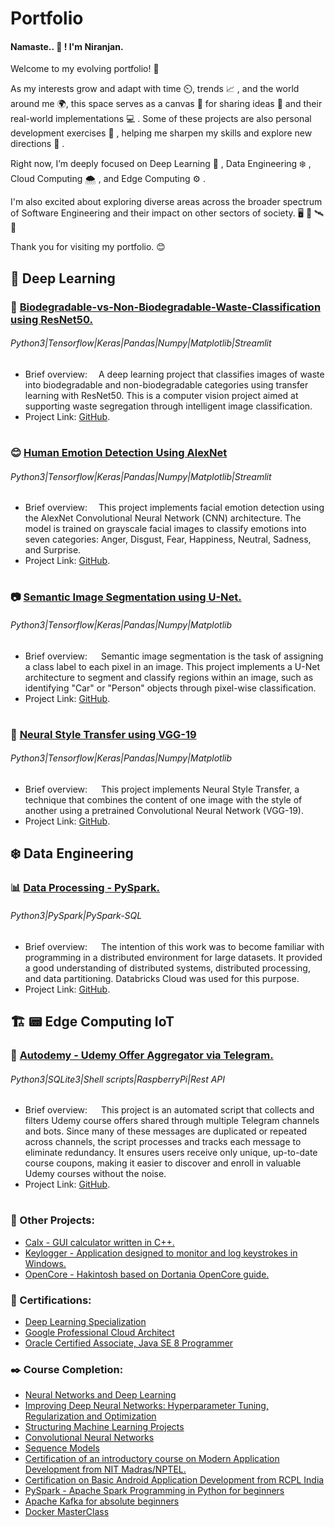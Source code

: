 #  Portfolio
#### Namaste.. :pray: !   I'm Niranjan.

Welcome to my evolving portfolio! :seedling: <br>

As my interests grow and adapt with time :timer_clock:, trends :chart_with_upwards_trend: , and the world around me :earth_africa:, this space serves as a canvas :page_with_curl: for sharing ideas :thought_balloon: and their real-world implementations :computer: . Some of these projects are also personal development exercises :footprints: , helping me sharpen my skills and explore new directions :runner: .

Right now, I’m deeply focused on Deep Learning :brain: , Data Engineering :snowflake: , Cloud Computing :cloud_with_snow: , and Edge Computing :gear: .

I'm also excited about exploring diverse areas across the broader spectrum of Software Engineering and their impact on other sectors of society. :desktop_computer: :rocket: :artificial_satellite: :satellite:<br>

Thank you for visiting my portfolio. :blush:

## :brain: Deep Learning

### :deciduous_tree: [Biodegradable-vs-Non-Biodegradable-Waste-Classification using ResNet50.](https://github.com/nivedi1925/Biodegradable-vs-Non-Biodegradable-Waste-Classification)
###### Python3|Tensorflow|Keras|Pandas|Numpy|Matplotlib|Streamlit
 - Brief overview:  &emsp;A deep learning project that classifies images of waste into biodegradable and non-biodegradable categories using transfer learning with ResNet50. This is a computer vision project aimed at supporting waste segregation through intelligent image classification.
 - Project Link: [GitHub](https://github.com/nivedi1925/Biodegradable-vs-Non-Biodegradable-Waste-Classification).
#


### :blush: [Human Emotion Detection Using AlexNet](https://github.com/nivedi1925/Emotion-Detection-Using-AlexNet/)
###### Python3|Tensorflow|Keras|Pandas|Numpy|Matplotlib|Streamlit
 - Brief overview:  &emsp;This project implements facial emotion detection using the AlexNet Convolutional Neural Network (CNN) architecture. The model is trained on grayscale facial images to classify emotions into seven categories: Anger, Disgust, Fear, Happiness, Neutral, Sadness, and Surprise.
 - Project Link: [GitHub](https://github.com/nivedi1925/Emotion-Detection-Using-AlexNet/).
#
### :camera: [Semantic Image Segmentation using U-Net.](https://github.com/nivedi1925/Semantic-Image-Segmentation-using-U-Net/)
###### Python3|Tensorflow|Keras|Pandas|Numpy|Matplotlib
  
- Brief overview:  &emsp; Semantic image segmentation is the task of assigning a class label to each pixel in an image. This project implements a U-Net architecture to segment and classify regions within an image, such as identifying "Car" or "Person" objects through pixel-wise classification.
- Project Link: [GitHub](https://github.com/nivedi1925/Semantic-Image-Segmentation-using-U-Net/).
#
### 🎨  [Neural Style Transfer using VGG-19](https://github.com/nivedi1925/Neural-Style-Transfer/)
###### Python3|Tensorflow|Keras|Pandas|Numpy|Matplotlib
  

- Brief overview:  &emsp;  This project implements Neural Style Transfer, a technique that combines the content of one image with the style of another using a pretrained Convolutional Neural Network (VGG-19).
- Project Link: [GitHub](https://github.com/nivedi1925/Neural-Style-Transfer/).


## :snowflake: Data Engineering

### :bar_chart: [Data Processing - PySpark.](https://github.com/nivedi1925/Data-processing-Pyspark)
###### Python3|PySpark|PySpark-SQL

- Brief overview:  &emsp; The intention of this work was to become familiar with programming in a distributed environment for large datasets. It provided a good understanding of distributed systems, distributed processing, and data partitioning. Databricks Cloud was used for this purpose.
- Project Link: [GitHub](https://github.com/nivedi1925/Data-processing-Pyspark).

## :building_construction: :pager: Edge Computing IoT

### :iphone: [Autodemy - Udemy Offer Aggregator via Telegram.](https://github.com/nivedi1925/Autodemy)
###### Python3|SQLite3|Shell scripts|RaspberryPi|Rest API

- Brief overview:   &emsp; This project is an automated script that collects and filters Udemy course offers shared through multiple Telegram channels and bots. Since many of these messages are duplicated or repeated across channels, the script processes and tracks each message to eliminate redundancy. It ensures users receive only unique, up-to-date course coupons, making it easier to discover and enroll in valuable Udemy courses without the noise.
- Project Link: [GitHub](https://github.com/nivedi1925/Autodemy/blob/main/README.md).
#
### :wrench: Other Projects:
- [Calx - GUI calculator written in C++.](https://github.com/nivedi1925/Calx)
- [Keylogger - Application designed to monitor and log keystrokes in Windows.](https://github.com/nivedi1925/Keylogger/blob/main/README.md)
- [OpenCore - Hakintosh based on Dortania OpenCore guide.](https://github.com/nivedi1925/Fujitsu-Celcius-H730-Hackintosh)

### :pencil: Certifications:
- [Deep Learning Specialization](https://coursera.org/share/b7bb9999ce174d9f9594801cefb8c697)
- [Google Professional Cloud Architect](https://www.credly.com/badges/1f0250cc-a71d-491f-972b-bd68920935bd/public_url)
- [Oracle Certified Associate, Java SE 8 Programmer](https://www.credly.com/badges/28029686-44d7-4ae5-897e-c9abd2795699)

### :black_nib: Course Completion:
- [Neural Networks and Deep Learning](https://www.coursera.org/learn/neural-networks-deep-learning/)
- [Improving Deep Neural Networks: Hyperparameter Tuning, Regularization and Optimization](https://www.coursera.org/learn/deep-neural-network)
- [Structuring Machine Learning Projects](https://www.coursera.org/learn/machine-learning-projects/)
- [Convolutional Neural Networks](https://www.coursera.org/learn/convolutional-neural-networks/)
- [Sequence Models](https://www.coursera.org/learn/nlp-sequence-models/)
- [Certification of an introductory course on Modern Application Development from NIT Madras/NPTEL.]()
- [Certification on Basic Android Application Development from RCPL India]()
- [PySpark - Apache Spark Programming in Python for beginners](https://www.udemy.com/course/apache-spark-programming-in-python-for-beginners/?srsltid=AfmBOopqORytyvPWE1fQBEJdsUuPCnEP3B5RNRaoT1N2755K1oTL4bYj)
- [Apache Kafka for absolute beginners](https://www.udemy.com/course/apache-kafka-for-beginners/)
- [Docker MasterClass](https://www.udemy.com/course/docker-for-devops/?srsltid=AfmBOoq2MhvhVUQn6tp8X0wsgv3fzjlB_MgYS-ELOOiHtg100Z_mbI2a)


